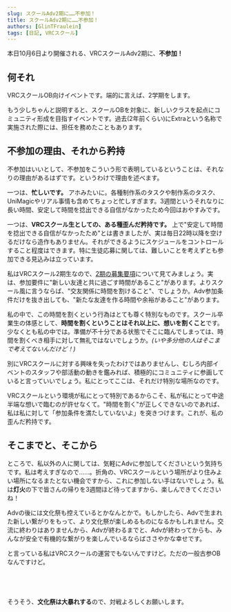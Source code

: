 ```yaml
---
slug: スクールAdv2期に……不参加！
title: スクールAdv2期に……不参加！
authors: [GlinTFraulein]
tags: [日記, VRCスクール]
---
```


本日10月6日より開催される、VRCスクールAdv2期に、**不参加！**

<!-- truncate -->

## 何それ

VRCスクールOB向けイベントです。端的に言えば、2学期をします。

もう少しちゃんと説明すると、スクールOBを対象に、新しいクラスを起点にコミュニティ形成を目指すイベントです。過去(2年前くらい)にExtraという名称で実施された際には、担任を務めたこともあります。

## 不参加の理由、それから矜持

不参加はいいとして、不参加をこういう形で表明しているということは、それなりの理由があるはずです。というわけで理由を述べます。

一つは、**忙しいです。** アホみたいに。各種制作系のタスクや制作系のタスク、UniMagicやリアル事情も含めてちょっと忙しすぎます。3週間というそれなりに長い時間、安定して時間を捻出できる自信がなかったため今回はおやすみです。

一つは、**VRCスクール生としての、ある種歪んだ矜持です。** 上で"安定して時間を捻出できる自信がなかったため"とは書きましたが、実は毎日22時以降を空けるだけなら造作もありません。それができるようにスケジュールをコントロールすること程度はできます。特に生徒応募に関しては、難しいことを考えずとも参加できる見込みは立っています。

私はVRCスクール2期生なので、[2期の募集要項](https://x.com/VRC_School/status/1429444243668410372)について見てみましょう。実は、参加要件に"新しい友達と共に過ごす時間があること"があります。よりスクール風に言うならば、"交友関係に時間を割けること"、でしょうか。Adv参加条件だけを抜き出しても、"新たな友達を作る時間や余裕があること"があります。

私の中で、この時間を割くという行為はとても尊く特別なものです。スクール卒業生の体感として、**時間を割くということはそれ以上に、想いを割くこと**です。少なくとも私の中では。準備が不十分である状態でそこに臨んでしまっては、時間を割くべき相手に対して無礼ではないでしょうか。*(いや多分他の人はそこまで考えてないんだけど！)*

別にVRCスクールに対する興味を失ったわけではありませんし、むしろ内部イベントのスタッフや部活動の動きを鑑みれば、積極的にコミュニティに参画していると言っていいでしょう。私にとってここは、それだけ特別な場所なのです。

VRCスクールという環境が私にとって特別であるからこそ、私が私にとって中途半端な想いで臨むのが許せなくて。"時間を割く"が正しくできないのであれば、私は私に対して「参加条件を満たしていないよ」を突きつけます。これが、私の歪んだ矜持です。

## そこまでと、そこから

ところで、私以外の人に関しては、気軽にAdvに参加してくださいという気持ちです。私は考えすぎなので……。折角の、VRCスクールという場所がより住みよい場所になるまたとない機会ですから、これに参加しない手はないでしょう。私は**灯火**の下で皆さんの帰りを3週間ほど待ってますから、楽しんできてくださいね！

Advの後には文化祭も控えているとかなんとかで。もしかしたら、Advで生まれた新しい繋がりをもって、より文化祭が楽しめるものになるかもしれません。交流に終わりはありませんから、Advが終わるまでと、Advが終わってからも、みんなが安全で有機的な繋がりを楽しんでいるならばささやかな幸せです。

と言っている私はVRCスクールの運営でもないんですけど。ただの一般古参OBなんですけど。

## ​

そうそう、**文化祭は大暴れする**ので、対戦よろしくお願いします。